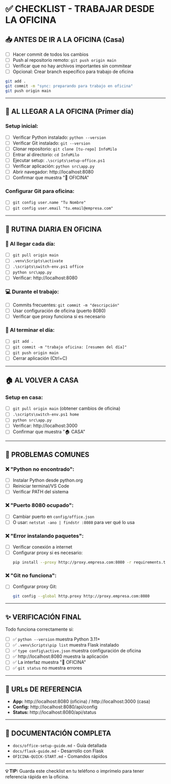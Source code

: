 # ✅ CHECKLIST - TRABAJAR DESDE LA OFICINA

## 📥 ANTES DE IR A LA OFICINA (Casa)

- [ ] Hacer commit de todos los cambios
- [ ] Push al repositorio remoto: `git push origin main`
- [ ] Verificar que no hay archivos importantes sin commitear
- [ ] Opcional: Crear branch específico para trabajo de oficina

```bash
git add .
git commit -m "sync: preparando para trabajo en oficina"
git push origin main
```

---

## 🏢 AL LLEGAR A LA OFICINA (Primer día)

### Setup inicial:
- [ ] Verificar Python instalado: `python --version`
- [ ] Verificar Git instalado: `git --version`
- [ ] Clonar repositorio: `git clone [tu-repo] InfoMilo`
- [ ] Entrar al directorio: `cd InfoMilo`
- [ ] Ejecutar setup: `.\scripts\setup-office.ps1`
- [ ] Verificar aplicación: `python src\app.py`
- [ ] Abrir navegador: http://localhost:8080
- [ ] Confirmar que muestra "🏢 OFICINA"

### Configurar Git para oficina:
- [ ] `git config user.name "Tu Nombre"`
- [ ] `git config user.email "tu.email@empresa.com"`

---

## 🔄 RUTINA DIARIA EN OFICINA

### 🌅 Al llegar cada día:
- [ ] `git pull origin main`
- [ ] `.venv\Scripts\activate`
- [ ] `.\scripts\switch-env.ps1 office`
- [ ] `python src\app.py`
- [ ] Verificar: http://localhost:8080

### 💻 Durante el trabajo:
- [ ] Commits frecuentes: `git commit -m "descripción"`
- [ ] Usar configuración de oficina (puerto 8080)
- [ ] Verificar que proxy funciona si es necesario

### 🌙 Al terminar el día:
- [ ] `git add .`
- [ ] `git commit -m "trabajo oficina: [resumen del día]"`
- [ ] `git push origin main`
- [ ] Cerrar aplicación (Ctrl+C)

---

## 🏠 AL VOLVER A CASA

### Setup en casa:
- [ ] `git pull origin main` (obtener cambios de oficina)
- [ ] `.\scripts\switch-env.ps1 home`
- [ ] `python src\app.py`
- [ ] Verificar: http://localhost:3000
- [ ] Confirmar que muestra "🏠 CASA"

---

## 🚨 PROBLEMAS COMUNES

### ❌ "Python no encontrado":
- [ ] Instalar Python desde python.org
- [ ] Reiniciar terminal/VS Code
- [ ] Verificar PATH del sistema

### ❌ "Puerto 8080 ocupado":
- [ ] Cambiar puerto en `config/office.json`
- [ ] O usar: `netstat -ano | findstr :8080` para ver qué lo usa

### ❌ "Error instalando paquetes":
- [ ] Verificar conexión a internet
- [ ] Configurar proxy si es necesario:
  ```bash
  pip install --proxy http://proxy.empresa.com:8080 -r requirements.txt
  ```

### ❌ "Git no funciona":
- [ ] Configurar proxy Git:
  ```bash
  git config --global http.proxy http://proxy.empresa.com:8080
  ```

---

## ✨ VERIFICACIÓN FINAL

Todo funciona correctamente si:
- [ ] ✅ `python --version` muestra Python 3.11+
- [ ] ✅ `.venv\Scripts\pip list` muestra Flask instalado
- [ ] ✅ `type config\active.json` muestra configuración de oficina
- [ ] ✅ http://localhost:8080 muestra la aplicación
- [ ] ✅ La interfaz muestra "🏢 OFICINA"
- [ ] ✅ `git status` no muestra errores

---

## 📱 URLs DE REFERENCIA

- **App:** http://localhost:8080 (oficina) / http://localhost:3000 (casa)
- **Config:** http://localhost:8080/api/config
- **Status:** http://localhost:8080/api/status

---

## 📖 DOCUMENTACIÓN COMPLETA

- `docs/office-setup-guide.md` - Guía detallada
- `docs/flask-guide.md` - Desarrollo con Flask
- `OFICINA-QUICK-START.md` - Comandos rápidos

---

**💡 TIP:** Guarda este checklist en tu teléfono o imprímelo para tener referencia rápida en la oficina.
